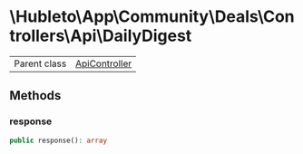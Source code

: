 
# \Hubleto\App\Community\Deals\Controllers\Api\DailyDigest
<table class='table-default dense'>
<tr><td>Parent class</td><td><a href="../../../../../Erp/Controllers/ApiController">ApiController</a></td></tr></table>


## Methods

### response

```php
public response(): array
```

